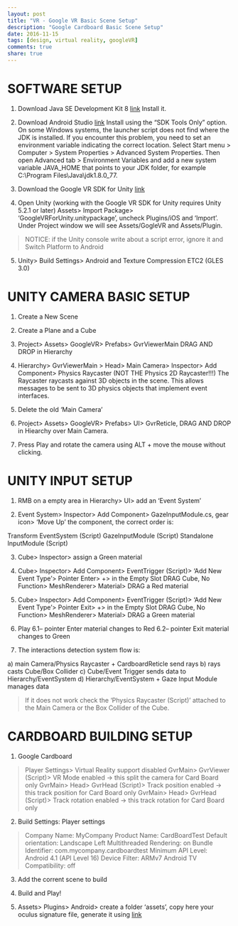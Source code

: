 ```yaml
---
layout: post
title: "VR - Google VR Basic Scene Setup"
description: "Google Cardboard Basic Scene Setup"
date: 2016-11-15
tags: [design, virtual reality, googleVR]
comments: true
share: true
---
```

# SOFTWARE SETUP

1. Download Java SE Development Kit 8 [link](http://www.oracle.com/technetwork/java/javase/downloads/jdk8-downloads-2133151.html)
Install it.

2. Download Android Studio [link](https://developers.google.com/vr/unity/get-started-android)
Install using the “SDK Tools Only” option.
On some Windows systems, the launcher script does not find where the JDK is installed. If you encounter this problem, you need to set an environment variable indicating the correct location.
Select Start menu > Computer > System Properties > Advanced System Properties. Then open Advanced tab > Environment Variables and add a new system variable JAVA_HOME that points to your JDK folder, for example C:\Program Files\Java\jdk1.8.0_77.

3. Download the Google VR SDK for Unity [link](https://developers.google.com/vr/unity/)

4. Open Unity (working with the Google VR SDK for Unity requires Unity 5.2.1 or later)
Assets> Import Package> ‘GoogleVRForUnity.unitypackage’, uncheck Plugins/iOS and ‘Import’.
Under Project window we will see Assets/GogleVR and Assets/Plugin.

> NOTICE: if the Unity console write about a script error, ignore it and Switch Platform to Android

5. Unity> Build Settings> Android and Texture Compression ETC2 (GLES 3.0)

# UNITY CAMERA BASIC SETUP

1. Create a New Scene

2. Create a Plane and a Cube

3. Project> Assets> GoogleVR> Prefabs> GvrViewerMain DRAG AND DROP in Hierarchy

4. Hierarchy> GvrViewerMain > Head> Main Camera> Inspector> Add Component> Physics Raycaster (NOT THE Physics 2D Raycaster!!!)
The Raycaster raycasts against 3D objects in the scene. This allows messages to be sent to 3D physics objects that implement event interfaces.

5. Delete the old ‘Main Camera’

6. Project> Assets> GoogleVR> Prefabs> UI> GvrReticle, DRAG AND DROP in Hiearchy over Main Camera.

7. Press Play and rotate the camera using ALT + move the mouse without clicking.

# UNITY INPUT SETUP

1. RMB on a empty area in Hierarchy> UI> add an ‘Event System’

2. Event System> Inspector> Add Component> GazeInputModule.cs, gear icon> ‘Move Up’ the component, the correct order is:

Transform
EventSystem (Script)
GazeInputModule (Script)
Standalone InputModule (Script)

3. Cube> Inspector> assign a Green material

4. Cube> Inspector> Add Component> EventTrigger (Script)> ‘Add New Event Type’> Pointer Enter> +> in the Empty Slot DRAG Cube, No Function> MeshRenderer> Material> DRAG a Red material

5. Cube> Inspector> Add Component> EventTrigger (Script)> ‘Add New Event Type’> Pointer Exit> +> in the Empty Slot DRAG Cube, No Function> MeshRenderer> Material> DRAG a Green material

6. Play
 6.1– pointer Enter material changes to Red
 6.2– pointer Exit material changes to Green

7. The interactions detection system flow is:

 a) main Camera/Physics Raycaster + CardboardReticle send rays
 b) rays casts Cube/Box Collider
 c) Cube/Event Trigger sends data to Hierarchy/EventSystem
 d) Hierarchy/EventSystem + Gaze Input Module manages data

> If it does not work check the ‘Physics Raycaster (Script)’ attached to the Main Camera or the Box Collider of the Cube.

# CARDBOARD BUILDING SETUP

1. Google Cardboard

 > Player Settings> Virtual Reality support disabled
 > GvrMain> GvrViewer (Script)> VR Mode enabled -> this split the camera for Card Board only
 > GvrMain> Head> GvrHead (Script)> Track position enabled -> this track position for Card Board only
 > GvrMain> Head> GvrHead (Script)> Track rotation enabled -> this track rotation for Card Board only

2. Build Settings: Player settings
 > Company Name: MyCompany
 > Product Name: CardBoardTest
 > Default orientation: Landscape Left
 > Multithreaded Rendering: on
 > Bundle Identifier: com.mycompany.cardboardtest
 > Minimum API Level: Android 4.1 (API Level 16)
 > Device Filter: ARMv7
 > Android TV Compatibility: off

3. Add the corrent scene to build

4. Build and Play!

5. Assets> Plugins> Android> create a folder ‘assets’, copy here your oculus signature file, generate it using [link](https://developer.oculus.com/osig/)
